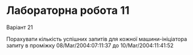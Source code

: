 # Лабораторна робота 11

Варіант 21

Порахувати кількість успішних запитів для кожної машини-ініціатора запиту в проміжку 08/Mar/2004:07:11:37 до 10/Mar/2004:11:41:52